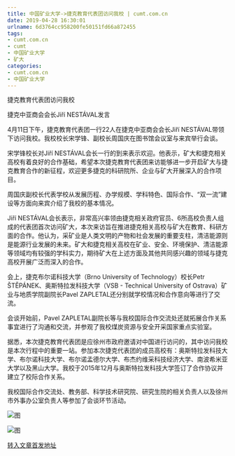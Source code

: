 ```yaml
---
title: 中国矿业大学->捷克教育代表团访问我校 | cumt.com.cn
date: 2019-04-28 16:30:01
urlname: 6d3764cc958200fe50151fd66a872455
tags: 
- cumt.com.cn
- cumt
- 中国矿业大学
- 矿大
categories:
- cumt.com.cn
- 中国矿业大学
---
```


捷克教育代表团访问我校

捷克中亚商会会长Jiří NESTÁVAL发言

4月11日下午，捷克教育代表团一行22人在捷克中亚商会会长Jiří NESTÁVAL带领下访问我校。我校校长宋学锋、副校长周国庆在图书馆会议室与来宾举行会谈。

宋学锋校长对Jiří NESTÁVAL会长一行的到来表示欢迎。他表示，矿大和捷克相关高校有着良好的合作基础，希望本次捷克教育代表团来访能够进一步开启矿大与捷克教育合作的新征程，欢迎更多捷克的科研院所、企业与矿大开展深入的合作项目。

周国庆副校长代表学校从发展历程、办学规模、学科特色、国际合作、“双一流”建设等方面向来宾介绍了我校的基本情况。

Jiří NESTÁVAL会长表示，非常高兴率领由捷克相关政府官员、6所高校负责人组成的代表团首次访问矿大，本次来访旨在推进捷克相关高校与矿大在教育、科研方面的合作。他认为，采矿业是人类文明的产物和社会发展的重要支柱，清洁能源则是能源行业发展的未来。矿大和捷克相关高校在矿业、安全、环境保护、清洁能源等领域均有较强的学科实力，期待矿大在上述方面及其他共同感兴趣的领域与捷克高校开展广泛而深入的合作。

会上，捷克布尔诺科技大学（Brno University of Technology）校长Petr ŠTĚPÁNEK、奥斯特拉发科技大学（VSB - Technical University of Ostrava）矿业与地质学院副院长Pavel ZAPLETAL还分别就学校情况和合作意向等进行了交流。

会谈开始前，Pavel ZAPLETAL副院长等与我校国际合作交流处还就拓展合作关系事宜进行了沟通和交流，并参观了我校煤炭资源与安全开采国家重点实验室。

据悉，本次捷克教育代表团是应徐州市政府邀请对中国进行访问的，其中访问我校是本次行程中的重要一站。参加本次捷克代表团的成员高校有：奥斯特拉发科技大学、布尔诺科技大学、布尔诺孟德尔大学、布杰约维采科技经济大学、南波希米亚大学以及黑山大学。我校于2015年12月与奥斯特拉发科技大学签订了合作协议并建立了校际合作关系。

我校国际合作交流处、教务部、科学技术研究院、研究生院的相关负责人以及徐州市外事办公室负责人等参加了会谈环节活动。

![图](http://xwzx.cumt.edu.cn/_upload/article/images/c5/05/03242d894ab893a1be67762c1430/231eff20-c2f8-4df5-bf24-4894c160cc10.jpg)

![图](http://xwzx.cumt.edu.cn/_upload/article/images/c5/05/03242d894ab893a1be67762c1430/a7cf5c09-4fd1-4e43-9413-d8121f775cf3.jpg)

[转入文章首发地址](http://xwzx.cumt.edu.cn/ec/cd/c513a519373/page.htm)